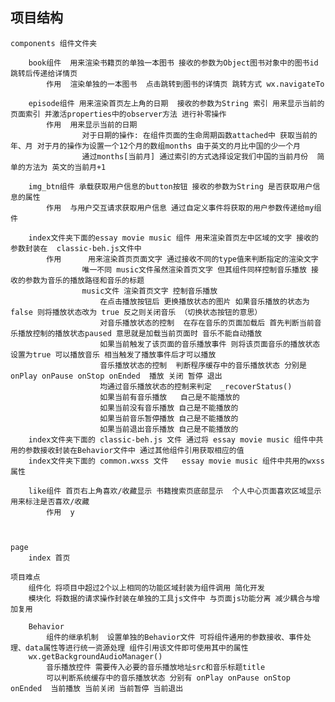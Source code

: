 ## 项目结构
	
	components 组件文件夹 
		
		book组件  用来渲染书籍页的单独一本图书 接收的参数为Object图书对象中的图书id 跳转后传递给详情页
			作用	渲染单独的一本图书  点击跳转到图书的详情页 跳转方式 wx.navigateTo
			
		episode组件 用来渲染首页左上角的日期  接收的参数为String 索引 用来显示当前的页面索引 并激活properties中的observer方法 进行补零操作
			作用 	用来显示当前的日期 
					对于日期的操作: 在组件页面的生命周期函数attached中 获取当前的年、月 对于月的操作为设置一个12个月的数组months 由于英文的月比中国的少一个月	
					通过months[当前月] 通过索引的方式选择设定我们中国的当前月份  简单的方法为 英文的当前月+1 
							
		img_btn组件 承载获取用户信息的button按钮 接收的参数为String 是否获取用户信息的属性
			作用	与用户交互请求获取用户信息 通过自定义事件将获取的用户参数传递给my组件
		
		index文件夹下面的essay movie music 组件 用来渲染首页左中区域的文字 接收的参数封装在	classic-beh.js文件中	 	
			作用  	用来渲染首页页面文字 通过接收不同的type值来判断指定的渲染文字
					唯一不同 music文件虽然渲染首页文字 但其组件同样控制音乐播放 接收的参数为音乐的播放路径和音乐的标题
					music文件 渲染首页文字 控制音乐播放
						在点击播放按钮后 更换播放状态的图片 如果音乐播放的状态为false 则将播放状态改为 true 反之则关闭音乐 （切换状态按钮的意思）
						对音乐播放状态的控制  在存在音乐的页面加载后 首先判断当前音乐播放控制的播放状态paused 意思就是加载当前页面时 音乐不能自动播放
						如果当前触发了该页面的音乐播放事件 则将该页面音乐的播放状态设置为true 可以播放音乐 相当触发了播放事件后才可以播放 
						音乐播放状态的控制  判断程序缓存中的音乐播放状态 分别是 onPlay onPause onStop onEnded  播放 关闭 暂停 退出
						均通过音乐播放状态的控制来判定  _recoverStatus()
						如果当前有音乐播放   自己是不能播放的 
						如果当前没有音乐播放 自己是不能播放的 
						如果当前音乐暂停播放 自己是不能播放的
						如果当前退出音乐播放 自己是不能播放的
		index文件夹下面的 classic-beh.js 文件 通过将 essay movie music 组件中共用的参数接收封装在Behavior文件中 通过其他组件引用获取相应的值
		index文件夹下面的 common.wxss 文件	 essay movie music 组件中共用的wxss属性	
		
		like组件 首页右上角喜欢/收藏显示 书籍搜索页底部显示  个人中心页面喜欢区域显示 用来标注是否喜欢/收藏
			作用	y
		
		
				
	page
		index 首页		
		
	项目难点	
		组件化 将项目中超过2个以上相同的功能区域封装为组件调用 简化开发
		模块化 将数据的请求操作封装在单独的工具js文件中 与页面js功能分离 减少耦合与增加复用
		
		Behavior 
			组件的继承机制  设置单独的Behavior文件 可将组件通用的参数接收、事件处理、data属性等进行统一资源处理 组件引用该文件即可使用其中的属性
		wx.getBackgroundAudioManager() 
			音乐播放控件 需要传入必要的音乐播放地址src和音乐标题title 
			可以判断系统缓存中的音乐播放状态 分别有 onPlay onPause onStop onEnded  当前播放 当前关闭 当前暂停 当前退出
		
		
		
		
		
		
		
		
		
		
		
		
		
		
		
		
		
		
		
		
		
		
		
		
		
		
		
